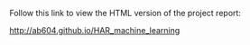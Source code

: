 Follow this link to view the HTML version of the project report:

http://ab604.github.io/HAR_machine_learning
